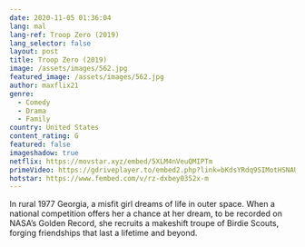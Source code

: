 ```yaml
---
date: 2020-11-05 01:36:04
lang: mal
lang-ref: Troop Zero (2019)
lang_selector: false
layout: post
title: Troop Zero (2019)
image: /assets/images/562.jpg
featured_image: /assets/images/562.jpg
author: maxflix21
genre:
  - Comedy
  - Drama
  - Family
country: United States
content_rating: G
featured: false
imageshadow: true
netflix: https://movstar.xyz/embed/5XLM4nVeuQMIPTm
primeVideo: https://gdriveplayer.to/embed2.php?link=bKdsYRdq9SIMotHSNAUR9QaR5%252FLwFg%252FT57qxgGD6yEQVBGts%252FyPsyVhZS6Ka6YLCDIcx%252FyJhSg2euEJ3QMWc0ctxQvP54cM%252B6QCENEPhI3OVy%252Bd%252BGevQVM4gXEYz%252BLpmgiITofDg56HxszNEE3a5uAo9%252FXWitYw4nTvzh6AvnwGLCibn5HVWdYdfua8Ffdqh0%253D
hotstar: https://www.fembed.com/v/rz-dxbey0352x-m
---
```

In rural 1977 Georgia, a misfit girl dreams of life in outer space. When a national competition offers her a chance at her dream, to be recorded on NASA’s Golden Record, she recruits a makeshift troupe of Birdie Scouts, forging friendships that last a lifetime and beyond.